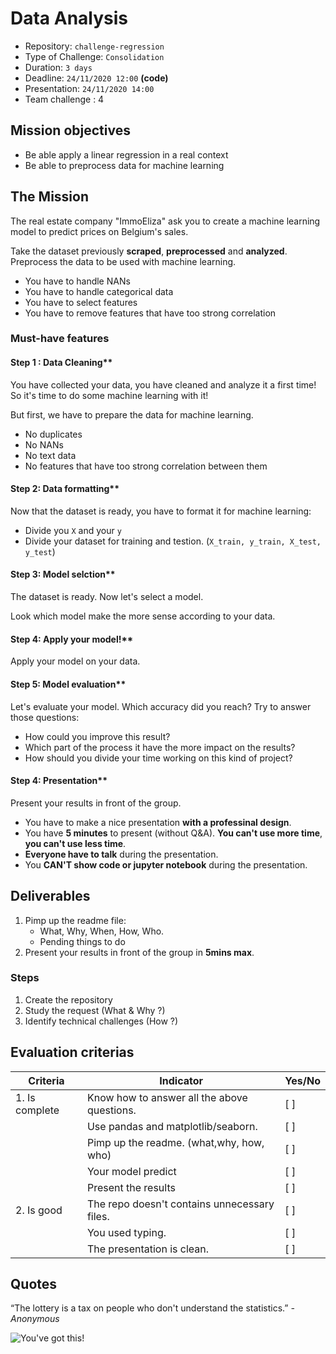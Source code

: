 # Data Analysis

* Repository: `challenge-regression`
* Type of Challenge: `Consolidation`
* Duration: `3 days`
* Deadline: `24/11/2020 12:00` **(code)**
* Presentation: `24/11/2020 14:00`
* Team challenge : 4


## Mission objectives 
* Be able apply a linear regression in a real context
* Be able to preprocess data for machine learning

## The Mission
The real estate company "ImmoEliza" ask you to create a machine learning model to predict prices on Belgium's sales.

Take the dataset previously **scraped**, **preprocessed** and **analyzed**.
Preprocess the data to be used with machine learning.
* You have to handle NANs
* You have to handle categorical data
* You have to select features
* You have to remove features that have too strong correlation


### Must-have features
#### Step 1 : Data Cleaning**  
You have collected your data, you have cleaned and analyze it a first time! 
So it's time to do some machine learning with it! 

But first, we have to prepare the data for machine learning.

* No duplicates
* No NANs
* No text data
* No features that have too strong correlation between them

#### Step 2: Data formatting**  
Now that the dataset is ready, you have to format it for machine learning:
* Divide you `X` and your `y`
* Divide your dataset for training and testion. (`X_train, y_train, X_test, y_test`)


#### Step 3: Model selction**
The dataset is ready. Now let's select a model.

Look which model make the more sense according to your data.

#### Step 4: Apply your model!**
Apply your model on your data.


#### Step 5: Model evaluation**
Let's evaluate your model. Which accuracy did you reach?
Try to answer those questions:
* How could you improve this result?
* Which part of the process it have the more impact on the results?
* How should you divide your time working on this kind of project?


#### Step 4: Presentation**
Present your results in front of the group.
* You have to make a nice presentation **with a professinal design**.
* You have **5 minutes** to present (without Q&A). **You can't use more time**, **you can't use less time**.
* **Everyone have to talk** during the presentation.
* You **CAN'T show code or jupyter notebook** during the presentation.


## Deliverables
1. Pimp up the readme file:
	* What, Why, When, How, Who.
	* Pending things to do
2. Present your results in front of the group in **5mins max**.

### Steps
1. Create the repository
2. Study the request (What & Why ?)
3. Identify technical challenges (How ?)

## Evaluation criterias
| Criteria       | Indicator                                                                             | Yes/No |
|----------------|---------------------------------------------------------------------------------------|--------|
| 1. Is complete | Know how to answer all the above questions.                                           |   [ ]  |
|                | Use pandas and matplotlib/seaborn.                                                    |   [ ]  |
|                | Pimp up the readme. (what,why, how, who)                                              |   [ ]  |
|                | Your model predict					                                                 |   [ ]  |
|                | Present the results                               			                         |   [ ]  |
| 2. Is good     | The repo doesn't contains unnecessary files.                   			             |   [ ]  |
|                | You used typing.                                                			             |   [ ]  |
|                | The presentation is clean.                                   			             |   [ ]  |




## Quotes
“The lottery is a tax on people who don't understand the statistics.”
*- Anonymous*



![You've got this!](https://media.giphy.com/media/5wWf7GMbT1ZUGTDdTqM/giphy.gif)

